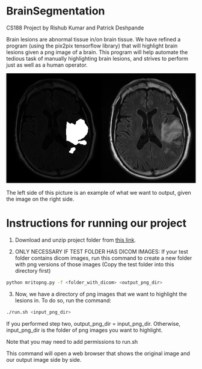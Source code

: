 # BrainSegmentation
CS188 Project by Rishub Kumar and Patrick Deshpande

Brain lesions are abnormal tissue in/on brain tissue. We have refined a program (using the pix2pix tensorflow library) that will highlight brain lesions given a png image of a brain. This program will help automate the tedious task of manually highlighting brain lesions, and strives to perform just as well as a human operator.

<img src="pics/2_IM-0001-0016-0001.dcm.png" width="900px"/>

The left side of this picture is an example of what we want to output, given the image on the right side.

# Instructions for running our project

1) Download and unzip project folder from <a href = "#">this link</a>.

2) ONLY NECESSARY IF TEST FOLDER HAS DICOM IMAGES: If your test folder contains dicom images, run this command to create a new folder with png versions of those images (Copy the test folder into this directory first)

```sh
python mritopng.py -f <folder_with_dicom> <output_png_dir>
```

3) Now, we have a directory of png images that we want to highlight the lesions in. To do so, run the command:

```sh
./run.sh <input_png_dir>
```

If you performed step two, output_png_dir = input_png_dir. Otherwise, input_png_dir is the folder of png images you want to highlight.

Note that you may need to add permissions to run.sh

This command will open a web browser that shows the original image and our output image side by side.